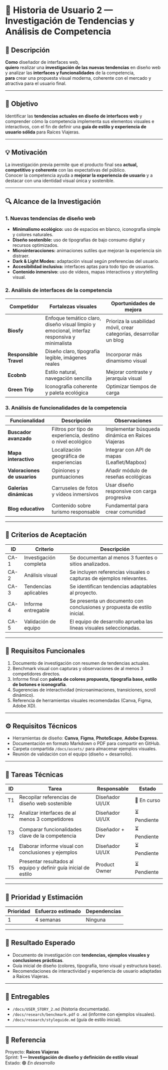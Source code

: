 # 🧩 Historia de Usuario 2 — Investigación de Tendencias y Análisis de Competencia

## 📜 Descripción
**Como** diseñador de interfaces web,  
**quiero** realizar una **investigación de las nuevas tendencias** en diseño web y analizar las **interfaces y funcionalidades** de la competencia,  
**para** crear una propuesta visual moderna, coherente con el mercado y atractiva para el usuario final.

---

## 🎯 Objetivo
Identificar las **tendencias actuales en diseño de interfaces web** y comprender cómo la competencia implementa sus elementos visuales e interactivos, con el fin de definir una **guía de estilo y experiencia de usuario sólida** para Raíces Viajeras.

---

## 💡 Motivación
La investigación previa permite que el producto final sea **actual, competitivo y coherente** con las expectativas del público.  
Conocer la competencia ayuda a **mejorar la experiencia de usuario** y a destacar con una identidad visual única y sostenible.

---

## 🔍 Alcance de la Investigación

### 1. Nuevas tendencias de diseño web
- **Minimalismo ecológico:** uso de espacios en blanco, iconografía simple y colores naturales.
- **Diseño sostenible:** uso de tipografías de bajo consumo digital y recursos optimizados.
- **Microinteracciones:** animaciones sutiles que mejoran la experiencia sin distraer.
- **Dark & Light Modes:** adaptación visual según preferencias del usuario.
- **Accesibilidad inclusiva:** interfaces aptas para todo tipo de usuarios.
- **Contenido inmersivo:** uso de vídeos, mapas interactivos y storytelling visual.

### 2. Análisis de interfaces de la competencia
| Competidor | Fortalezas visuales | Oportunidades de mejora |
|-------------|--------------------|--------------------------|
| **Biosfy**  | Enfoque temático claro, diseño visual limpio y emocional, interfaz responsiva y minimalista | Prioriza la usabilidad móvil, crear categorías, desarrollar un blog
| **Responsible Travel** | Diseño claro, tipografía legible, imágenes reales | Incorporar más dinamismo visual |
| **Ecobnb** | Estilo natural, navegación sencilla | Mejorar contraste y jerarquía visual |
| **Green Trip** | Iconografía coherente y paleta ecológica | Optimizar tiempos de carga |

### 3. Análisis de funcionalidades de la competencia
| Funcionalidad | Descripción | Observaciones |
|----------------|-------------|----------------|
| **Buscador avanzado** | Filtros por tipo de experiencia, destino o nivel ecológico | Implementar búsqueda dinámica en Raíces Viajeras |
| **Mapa interactivo** | Localización geográfica de experiencias | Integrar con API de mapas (Leaflet/Mapbox) |
| **Valoraciones de usuarios** | Opiniones y puntuaciones | Añadir módulo de reseñas ecológicas |
| **Galerías dinámicas** | Carruseles de fotos y vídeos inmersivos | Usar diseño responsive con carga progresiva |
| **Blog educativo** | Contenido sobre turismo responsable | Fundamental para crear comunidad |

---

## 🧠 Criterios de Aceptación

| ID | Criterio | Descripción |
|----|-----------|-------------|
| CA-1 | Investigación completa | Se documentan al menos 3 fuentes o sitios analizados. |
| CA-2 | Análisis visual | Se incluyen referencias visuales o capturas de ejemplos relevantes. |
| CA-3 | Tendencias aplicables | Se identifican tendencias adaptables al proyecto. |
| CA-4 | Informe entregable | Se presenta un documento con conclusiones y propuesta de estilo inicial. |
| CA-5 | Validación de equipo | El equipo de desarrollo aprueba las líneas visuales seleccionadas. |

---

## 🧩 Requisitos Funcionales

1. Documento de investigación con resumen de tendencias actuales.
2. Benchmark visual con capturas y observaciones de al menos 3 competidores directos.
3. Informe final con **paleta de colores propuesta, tipografía base, estilo de botones e iconografía**.
4. Sugerencias de interactividad (microanimaciones, transiciones, scroll dinámico).
5. Referencia de herramientas visuales recomendadas (Canva, Figma, Adobe XD).

---

## ⚙️ Requisitos Técnicos

- Herramientas de diseño: **Canva**, **Figma**, **PhotoScape**, **Adobe Express**.
- Documentación en formato Markdown o PDF para compartir en GitHub.
- Carpeta compartida `/docs/assets/` para almacenar ejemplos visuales.
- Reunión de validación con el equipo (diseño + desarrollo).

---

## 🧰 Tareas Técnicas

| ID | Tarea | Responsable | Estado |
|----|--------|--------------|--------|
| T1 | Recopilar referencias de diseño web sostenible | Diseñador UI/UX | 🔄 En curso |
| T2 | Analizar interfaces de al menos 3 competidores | Diseñador UI/UX | ⏳ Pendiente |
| T3 | Comparar funcionalidades clave de la competencia | Diseñador + Dev | ⏳ Pendiente |
| T4 | Elaborar informe visual con conclusiones y ejemplos | Diseñador UI/UX | ⏳ Pendiente |
| T5 | Presentar resultados al equipo y definir guía inicial de estilo | Product Owner | ⏳ Pendiente |

---

## 🧭 Prioridad y Estimación

| Prioridad | Esfuerzo estimado | Dependencias |
|-----------|-------------------|--------------|
|     1     |     4 semanas     |    Ninguna   |

---

## 🧩 Resultado Esperado

- Documento de investigación con **tendencias, ejemplos visuales y conclusiones prácticas**.
- Guía inicial de diseño (colores, tipografía, tono visual y estructura base).
- Recomendaciones de interactividad y experiencia de usuario adaptadas a Raíces Viajeras.

---

## 📎 Entregables

- `/docs/USER_STORY_2.md` (historia documentada).
- `/docs/research/benchmark.pdf` o `.md` (informe con ejemplos visuales).
- `/docs/research/styleguide.md` (guía de estilo inicial).

---

## 🧾 Referencia
Proyecto: **Raíces Viajeras**  
Sprint: **1 — Investigación de diseño y definición de estilo visual**  
Estado: 🟢 *En desarrollo*
